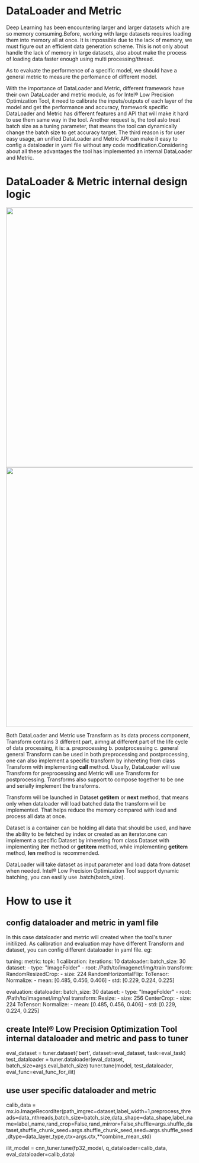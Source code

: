 DataLoader and Metric
=========================================

Deep Learning has been encountering larger and larger datasets which are so memory consuming.Before, working with large datasets requires loading them into memory all at once. It is impossible due to the lack of memory, we must figure out an efficient data generation scheme. This is not only about handle the lack of memory in large datasets, also about make the process of loading data faster enough using multi processing/thread.

As to evaluate the performence of a specific model, we should have a general metric to measure the perfomance of different model.

With the importance of DataLoader and Metric, different framework have their own DataLoader and metric module, as for Intel® Low Precision Optimization Tool, it need to calibrate the inputs/outputs of each layer of the model and get the performance and accuracy, framework specific DataLoader and Metric has different features and API that will make it hard to use them same way in the tool. Another request is, the tool aslo treat batch size as a tuning parameter, that means the tool can dynamically change the batch size to get accuracy target. The third reason is for user easy usage, an unified DataLoader and Metric API can make it easy to config a dataloader in yaml file without any code modification.Considering about all these advantages the tool has implemented an internal DataLoader and Metric.

# DataLoader & Metric internal design logic

<div align="left">
  <img src="imgs/dataloader.png" width="700px" />
</div>

<div align="left">
  <img src="imgs/metric.png" width="700px" />
</div>

Both DataLoader and Metric use Transform as its data process component, Transform contains 3 different part, aimng at different part of the life cycle of data processing, it is:
  a. preprocessing
  b. postprocessing
  c. general
general Transform can be used in both preprocessing and postprocessing, one can also implement a specific transform by inhereting from class Transform with implementing __call__ method. Usually, DataLoader will use Transform for preprocessing and Metric will use Transform for postprocessing. Transforms also support to compose together to be one and serially implement the transforms.

Transform will be launched in Dataset __getitem__ or __next__ method, that means only when dataloader will load batched data the transform will be implemented. That helps reduce the memory compared with load and process all data at once. 

Dataset is a container can be holding all data that should be used, and have the ability to be fetched by index or created as an iterator.one can implement a specific Dataset by inhereting from class Dataset with implementing __iter__ method or __getitem__ method, while implementing __getitem__ method, __len__ method is recommended.

DataLoader will take dataset as input parameter and load data from dataset when needed. Intel® Low Precision Optimization Tool support dynamic batching, you can easilly use .batch(batch_size). 

# How to use it

## config dataloader and metric in yaml file
In this case dataloader and metric will created when the tool's tuner initilized. As calibration and evaluation may have different Transform and dataset, you can config different dataloader in yaml file.
eg:

tuning:
    metric:
      topk: 1
calibration:
    iterations: 10
    dataloader:
      batch_size: 30
      dataset:
        - type: "ImageFolder"
        - root: /Path/to/imagenet/img/train
      transform:
        RandomResizedCrop:
          - size: 224
        RandomHorizontalFlip:
        ToTensor:
        Normalize:
          - mean: [0.485, 0.456, 0.406]
          - std: [0.229, 0.224, 0.225]

evaluation:
  dataloader:
    batch_size: 30
    dataset:
      - type: "ImageFolder"
      - root: /Path/to/imagenet/img/val
    transform:
      Resize:
        - size: 256
      CenterCrop:
        - size: 224
      ToTensor:
      Normalize:
        - mean: [0.485, 0.456, 0.406]
        - std: [0.229, 0.224, 0.225]

## create Intel® Low Precision Optimization Tool internal dataloader and metric and pass to tuner
eval_dataset = tuner.dataset('bert', dataset=eval_dataset, task=eval_task)
test_dataloader = tuner.dataloader(eval_dataset, batch_size=args.eval_batch_size)
tuner.tune(model, test_dataloader, eval_func=eval_func_for_ilit)

## use user specific dataloader and metric

calib_data = mx.io.ImageRecordIter(path_imgrec=dataset,label_width=1,preprocess_threads=data_nthreads,batch_size=batch_size,data_shape=data_shape,label_name=label_name,rand_crop=False,rand_mirror=False,shuffle=args.shuffle_dataset,shuffle_chunk_seed=args.shuffle_chunk_seed,seed=args.shuffle_seed,dtype=data_layer_type,ctx=args.ctx,**combine_mean_std)

ilit_model = cnn_tuner.tune(fp32_model, q_dataloader=calib_data, eval_dataloader=calib_data)

